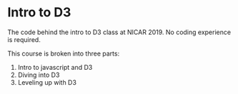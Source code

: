 # Intro to D3
The code behind the intro to D3 class at NICAR 2019. No coding experience is required.

This course is broken into three parts:

1. Intro to javascript and D3
2. Diving into D3
3. Leveling up with D3